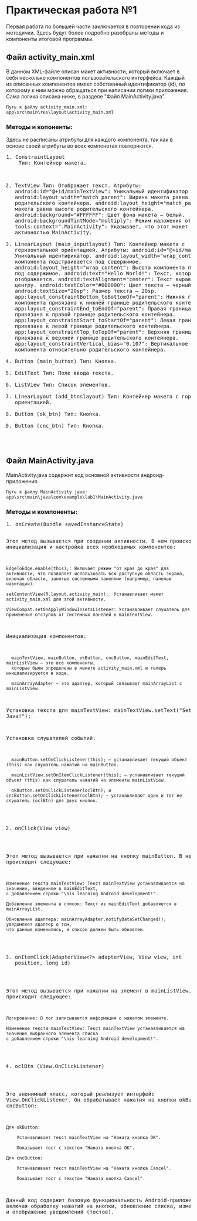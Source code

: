 <h1>Практическая работа №1</h1>

<p>Первая работа по большей части заключается в повторении кода из методички.
    Здесь будут более подробно разобраны методы и компоненты итоговой программы.</p>

<h2>Файл activity_main.xml</h2>
<p>
    В данном XML-файле описан макет активности, который включает в себя несколько компонентов пользовательского интерфейса.
    Каждый из описанных компонентов имеет собственный идентификатор (id), по которому к ним можно обращаться при написании логики приложения.
    Сама логика описана ниже, в разделе "Файл MainActivity.java".

    Путь к файлу activity_main.xml: app\src\main\res\layout\activity_main.xml
</p>
<h3>Методы и копоненты:</h3>
<p>Здесь не расписаны атрибуты для каждого компонента, так как в основе своей атрибуты во всех компонетах повторяются.</p>
<pre>
1. ConstraintLayout
    Тип: Контейнер макета.

2. TextView
    Тип: Отображает текст.
    Атрибуты:
    android:id="@+id/mainTextView": Уникальный идентификатор макета.
    android:layout_width="match_parent": Ширина макета равна ширине родительского контейнера.
    android:layout_height="match_parent": Высота макета равна высоте родительского контейнера.
    android:background="#FFFFFF": Цвет фона макета — белый.
    android:backgroundTintMode="multiply": Режим наложения оттенка фона.
    tools:context=".MainActivity": Указывает, что этот макет связан с активностью MainActivity.
3. LinearLayout (main_inputlayout)
    Тип: Контейнер макета с горизонтальной ориентацией.
    Атрибуты:
    android:id="@+id/main_textview": Уникальный идентификатор.
    android:layout_width="wrap_content": Ширина компонента подстраивается под содержимое.
    android:layout_height="wrap_content": Высота компонента подстраивается под содержимое.
    android:text="Hello World!": Текст, который отображается.
    android:textAlignment="center": Текст выравнивается по центру.
    android:textColor="#000000": Цвет текста — черный.
    android:textSize="20sp": Размер текста — 20sp.
    app:layout_constraintBottom_toBottomOf="parent": Нижняя граница компонента привязана к нижней границе родительского контейнера.
    app:layout_constraintEnd_toEndOf="parent": Правая граница компонента привязана к правой границе родительского контейнера.
    app:layout_constraintStart_toStartOf="parent": Левая граница компонента привязана к левой границе родительского контейнера.
    app:layout_constraintTop_toTopOf="parent": Верхняя граница компонента привязана к верхней границе родительского контейнера.
    app:layout_constraintVertical_bias="0.107": Вертикальное смещение компонента относительно родительского контейнера.
4. Button (main_button)
    Тип: Кнопка.
5. EditText
    Тип: Поле ввода текста.
6. ListView
    Тип: Список элементов.
7. LinearLayout (add_btnslayout)
    Тип: Контейнер макета с горизонтальной ориентацией.
8. Button (ok_btn)
    Тип: Кнопка.
9. Button (cnc_btn)
    Тип: Кнопка.
</pre>

<h2>Файл MainActivity.java</h2>

<p>
    MainActivity.java содержит код основной активности андроид-приложения.

    Путь к файлу MainActivity.java:  app\src\main\java\com\example\lab1\MainActivity.java
</p>
<h3>Методы и компоненты:</h3>
<pre>
1. onCreate(Bundle savedInstanceState)

Этот метод вызывается при создании активности.
В нем происходит инициализация и настройка всех необходимых компонентов:

    EdgeToEdge.enable(this);: Включает режим "от края до края" для активности, что позволяет использовать всю доступную область экрана,
    включая области, занятые системными панелями (например, панелью навигации).

    setContentView(R.layout.activity_main);: Устанавливает макет activity_main.xml для этой активности.

    ViewCompat.setOnApplyWindowInsetsListener: Устанавливает слушатель для применения отступов от системных панелей к mainTextView.

  Инициализация компонентов:

      mainTextView, mainButton, okButton, cncButton, mainEditText, mainListView — это все компоненты,
      которые были определены в макете activity_main.xml и теперь инициализируются в коде.

      mainArrayAdapter — это адаптер, который связывает mainArrayList с mainListView.

  Установка текста для mainTextView: mainTextView.setText("Set in Java!");

  Установка слушателей событий:

      mainButton.setOnClickListener(this); — устанавливает текущий объект (this) как слушатель нажатий на mainButton.

      mainListView.setOnItemClickListener(this); — устанавливает текущий объект (this) как слушатель нажатий на элементы mainListView.

      okButton.setOnClickListener(oclBtn); и cncButton.setOnClickListener(oclBtn); — устанавливают один и тот же слушатель (oclBtn) для двух кнопок.

2. onClick(View view)

Этот метод вызывается при нажатии на кнопку mainButton. В нем происходит следующее:

    Изменение текста mainTextView: Текст mainTextView устанавливается на значение, введенное в mainEditText,
    с добавлением строки "\nis learning Android development!".

    Добавление элемента в список: Текст из mainEditText добавляется в mainArrayList.

    Обновление адаптера: mainArrayAdapter.notifyDataSetChanged(); уведомляет адаптер о том,
    что данные изменились, и список должен быть обновлен.

3. onItemClick(AdapterView<?> adapterView, View view, int position, long id)

Этот метод вызывается при нажатии на элемент в mainListView. В нем происходит следующее:

    Логирование: В лог записывается информация о нажатом элементе.

    Изменение текста mainTextView: Текст mainTextView устанавливается на значение выбранного элемента списка
    с добавлением строки "\nis learning Android development!".

4. oclBtn (View.OnClickListener)

Это анонимный класс, который реализует интерфейс View.OnClickListener.
Он обрабатывает нажатия на кнопки okButton и cncButton:

    Для okButton:

        Устанавливает текст mainTextView на "Нажата кнопка OK".

        Показывает тост с текстом "Нажата кнопка OK".

    Для cncButton:

        Устанавливает текст mainTextView на "Нажата кнопка Cancel".

        Показывает тост с текстом "Нажата кнопка Cancel".

Данный код содержит базовую функциональность Android-приложения, 
включая обработку нажатий на кнопки, обновление списка, изменение текста и отображение уведомлений (тостов).
  </pre>
